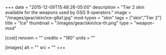 +++
date = "2015-12-09T15:48:26-05:00"
description = "Tier 2 skin available for the weapons used by GSG 9 operators."
image = "/images/gear/skin/ice-g8a1.jpg"
mod-types = "skin"
tags = ["skin","Tier 2"]
title = "Ice"
thumbnail = "/images/gear/skin/ice-th.png"
type = "weapon-mod"

[cost]
  renown = ""
  credits = "180"
  units = ""

[images]
  alt = ""
  src = ""
+++
